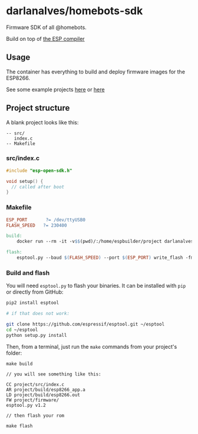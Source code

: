 # darlanalves/homebots-sdk

Firmware SDK of all @homebots.

Build on top of [the ESP compiler](https://github.com/homebots/docker-espbuild)

## Usage

The container has everything to build and deploy firmware images for the ESP8266.

See some example projects [here](https://github.com/homebots/esp8266-starter-examples) or [here](https://github.com/esp8266/source-code-examples/blob/master/blinky/user/user_main.c)

## Project structure

A blank project looks like this:

```
-- src/
   index.c
-- Makefile
```

### src/index.c

```c
#include "esp-open-sdk.h"

void setup() {
  // called after boot
}

```

### Makefile

```makefile
ESP_PORT       ?= /dev/ttyUSB0
FLASH_SPEED   ?= 230400

build:
	docker run --rm -it -v$$(pwd)/:/home/espbuilder/project darlanalves/espbuild

flash:
	esptool.py --baud $(FLASH_SPEED) --port $(ESP_PORT) write_flash -fm qio -fs 512KB 0x00000 firmware/0x00000.bin 0x10000 firmware/0x10000.bin 0x7c000 firmware/0x7c000.bin

```

### Build and flash

You will need `esptool.py` to flash your binaries.
It can be installed with `pip` or directly from GitHub:

```bash
pip2 install esptool

# if that does not work:

git clone https://github.com/espressif/esptool.git ~/esptool
cd ~/esptool
python setup.py install
```

Then, from a terminal, just run the `make` commands from your project's folder:

```
make build

// you will see something like this:

CC project/src/index.c
AR project/build/esp8266_app.a
LD project/build/esp8266.out
FW project/firmware/
esptool.py v1.2

// then flash your rom

make flash

```


